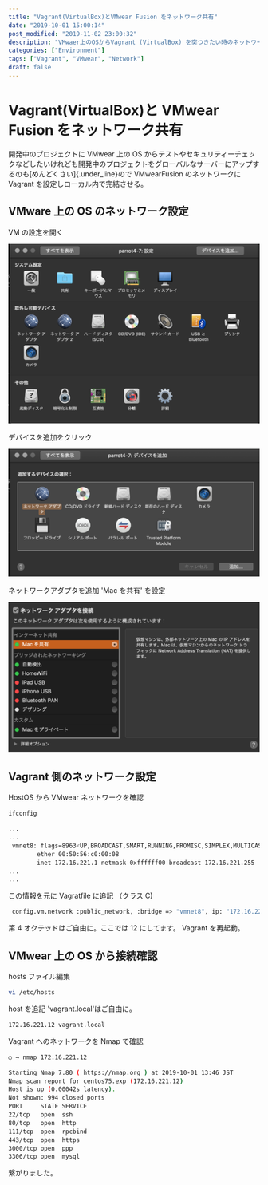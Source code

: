 ```yaml
---
title: "Vagrant(VirtualBox)とVMwear Fusion をネットワーク共有"
date: "2019-10-01 15:00:14"
post_modified: "2019-11-02 23:00:32"
description: "VMwaer上のOSからVagrant (VirtualBox) を突つきたい時のネットワーク設定"
categories: ["Environment"]
tags: ["Vagrant", "VMwear", "Network"]
draft: false
---
```


# Vagrant(VirtualBox)と VMwear Fusion をネットワーク共有

開発中のプロジェクトに VMwear 上の OS からテストやセキュリティーチェックなどしたいけれども開発中のプロジェクトをグローバルなサーバーにアップするのも[めんどくさい]{.under_line}ので VMwearFusion
のネットワークに Vagrant を設定しローカル内で完結させる。

## VMware 上の OS のネットワーク設定

VM の設定を開く

![](images/スクリーンショット-2019-10-01-12.39.35.png)

デバイスを追加をクリック

![](images/スクリーンショット-2019-10-01-12.40.35.png)

ネットワークアダプタを追加
'Mac を共有' を設定

![](images/スクリーンショット-2019-10-01-14.00.03.png)

## Vagrant 側のネットワーク設定

HostOS から VMwear ネットワークを確認

```bash
ifconfig
```

```bash
...
...
 vmnet8: flags=8963<UP,BROADCAST,SMART,RUNNING,PROMISC,SIMPLEX,MULTICAST> mtu 1500
        ether 00:50:56:c0:00:08
        inet 172.16.221.1 netmask 0xffffff00 broadcast 172.16.221.255
...
...
```

この情報を元に Vagratfile に追記 （クラス C)

```bash
 config.vm.network :public_network, :bridge => "vmnet8", ip: "172.16.221.12"
```

第 4 オクテッドはご自由に。ここでは 12 にしてます。 Vagrant を再起動。

## VMwear 上の OS から接続確認

hosts ファイル編集

```bash
vi /etc/hosts
```

host を追記 'vagrant.local'はご自由に。

```bash
172.16.221.12 vagrant.local
```

Vagrant へのネットワークを Nmap で確認

```bash
○ → nmap 172.16.221.12
```

```bash
Starting Nmap 7.80 ( https://nmap.org ) at 2019-10-01 13:46 JST
Nmap scan report for centos75.exp (172.16.221.12)
Host is up (0.00042s latency).
Not shown: 994 closed ports
PORT     STATE SERVICE
22/tcp   open  ssh
80/tcp   open  http
111/tcp  open  rpcbind
443/tcp  open  https
3000/tcp open  ppp
3306/tcp open  mysql
```

繋がりました。
